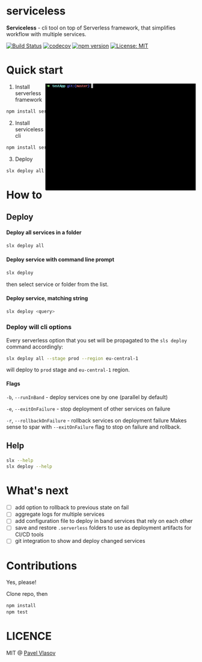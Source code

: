 # serviceless

**Serviceless** - cli tool on top of Serverless framework, that simplifies workflow with multiple services.

[![Build Status](http://circleci-badges-max.herokuapp.com/img/8bites/serviceless?token=4482e2625fab30eeca954eec94a73091532f7883)](https://circleci.com/gh/8bites/serviceless) [![codecov](https://codecov.io/gh/8bites/serviceless/branch/master/graph/badge.svg)](https://codecov.io/gh/8bites/serviceless)
[![npm version](https://badge.fury.io/js/serviceless.svg)](https://badge.fury.io/js/serviceless)
[![License: MIT](https://img.shields.io/badge/License-MIT-brightgreen.svg)](https://opensource.org/licenses/MIT)

# Quick start

<img align="right" width="400" src="./assets/deploy_all.gif" />

1. Install serverless framework

```sh
npm install serverless -g
```

2. Install serviceless cli

```sh
npm install serviceless -g
```

3. Deploy

```sh
slx deploy all
```

# How to

## Deploy

#### Deploy all services in a folder

```sh
slx deploy all
```

#### Deploy service with command line prompt

```sh
slx deploy
```

then select service or folder from the list.

#### Deploy service, matching string

```sh
slx deploy <query>
```

### Deploy will cli options

Every serverless option that you set will be propagated to the `sls deploy` command accordingly:

```sh
slx deploy all --stage prod --region eu-central-1
```

will deploy to `prod` stage and `eu-central-1` region.

#### Flags

`-b`, `--runInBand` - deploy services one by one (parallel by default)

`-e`, `--exitOnFailure` - stop deployment of other services on failure

`-r`, `--rollbackOnFailure` - rollback services on deployment failure
Makes sense to spar with `--exitOnFailure` flag to stop on failure and rollback.

## Help

```sh
slx --help
slx deploy --help
```

# What's next

* [ ] add option to rollback to previous state on fail
* [ ] aggregate logs for multiple services
* [ ] add configuration file to deploy in band services that rely on each other
* [ ] save and restore `.serverless` folders to use as deployment artifacts for CI/CD tools
* [ ] git integration to show and deploy changed services

# Contributions

Yes, please!

Clone repo, then

```sh
npm install
npm test
```

# LICENCE

MIT @ [Pavel Vlasov](https://github.com/pavelvlasov)
